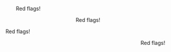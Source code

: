          Red flags!

                                Red flags!

     Red flags!

                                                         Red flags!

